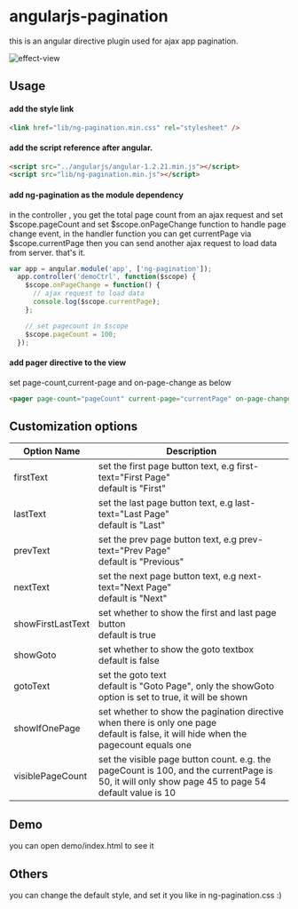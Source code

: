 # angularjs-pagination

this is an angular directive plugin used for ajax app pagination.

![effect-view](http://images.cnblogs.com/cnblogs_com/leonwang/758364/o_ng-pagination.png)

## Usage

#### add the style link

```html
<link href="lib/ng-pagination.min.css" rel="stylesheet" />
```

#### add the script reference after angular.

```html
<script src="../angularjs/angular-1.2.21.min.js"></script>
<script src="lib/ng-pagination.min.js"></script>
```

#### add ng-pagination as the module dependency
in the controller , you get the total page count from an ajax request and set $scope.pageCount
and set $scope.onPageChange function to handle page change event, in the handler function you can get currentPage via $scope.currentPage then you can send another ajax request to load data from server. that's it.

```js
var app = angular.module('app', ['ng-pagination']);
  app.controller('demoCtrl', function($scope) {
    $scope.onPageChange = function() {
      // ajax request to load data
      console.log($scope.currentPage);
    };

    // set pagecount in $scope
    $scope.pageCount = 100;
  });
```

#### add pager directive to the view

set page-count,current-page and on-page-change as below 

```html
<pager page-count="pageCount" current-page="currentPage" on-page-change="onPageChange()"></pager>
```

## Customization options

<table>
  <thead>
    <tr>
      <th>Option Name</th>
      <th>Description</th>
    </tr>
  </thead>
  <tbody>
    <tr>
      <td>firstText</td>
      <td>set the first page button text, e.g first-text="First Page"<br> default is "First"</td>
    </tr>
     <tr>
      <td>lastText</td>
      <td>set the last page button text, e.g last-text="Last Page"<br> default is "Last"</td>
    </tr>
   <tr>
      <td>prevText</td>
      <td>set the prev page button text, e.g prev-text="Prev Page"<br>default is "Previous"</td>
    </tr>
   <tr>
   <tr>
      <td>nextText</td>
      <td>set the next page button text, e.g next-text="Next Page"<br>default is "Next"</td>
    </tr>
    <tr>
      <td>showFirstLastText</td>
      <td>set whether to show the first and last page button<br> default is true</td>
    </tr>
     <tr>
      <td>showGoto</td>
      <td>set whether to show the goto textbox<br> default is false</td>
    </tr>
    <tr>
      <td>gotoText</td>
      <td>set the goto text<br>default is "Goto Page", only the showGoto option is set to true, it will be shown</td>
    </tr>
      <tr>
      <td>showIfOnePage</td>
      <td>set whether to show the pagination directive when there is only one page<br>default is false, it will hide when the pagecount equals one</td>
    </tr>
     <tr>
      <td>visiblePageCount</td>
      <td>set the visible page button count. e.g. the pageCount is 100, and the currentPage is 50, it will only show page 45 to page 54<br>default value is 10</td>
    </tr>
</table>

## Demo

you can open demo/index.html to see it

## Others

you can change the default style, and set it you like in ng-pagination.css :) 
